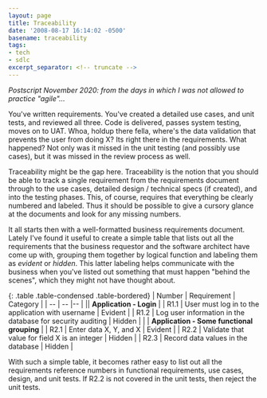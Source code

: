 ```yaml
---
layout: page
title: Traceability
date: '2008-08-17 16:14:02 -0500'
basename: traceability
tags:
- tech
- sdlc
excerpt_separator: <!-- truncate -->
---
```


_Postscript November 2020: from the days in which I was not allowed to practice
"agile"..._

You've written requirements. You've created a detailed use cases, and unit
tests, and reviewed all three. Code is delivered, passes system testing, moves
on to UAT. Whoa, holdup there fella, where's the data validation that prevents
the user from doing X? Its right there in the requirements. What happened? Not
only was it missed in the unit testing (and possibly use cases), but it was
missed in the review process as well.

<!-- truncate -->

Traceability might be the gap here. Traceability is the notion that you should
be able to track a single requirement from the requirements document through to
the use cases, detailed design / technical specs (if created), and into the
testing phases. This, of course, requires that everything be clearly numbered
and labeled. Thus it should be possible to give a cursory glance at the
documents and look for any missing numbers.

It all starts then with a well-formatted business requirements document. Lately
I've found it useful to create a simple table that lists out all the
requirements that the business requestor and the software architect have come up
with, grouping them together by logical function and labeling them as _evident_
or _hidden_. This latter labeling helps communicate with the business when
you've listed out something that must happen "behind the scenes", which they
might not have thought about.

{: .table .table-condensed .table-bordered}
| Number | Requirement | Category |
| -- | -- |-- |
|| **Application - Login** |
| R1.1 | User must log in to the application with  username | Evident |
| R1.2 | Log user information in the database for security auditing | Hidden |
| | **Application - Some functional grouping** |
| R2.1 | Enter data X, Y, and X | Evident |
| R2.2 | Validate that value for field X is an integer | Hidden |
| R2.3 | Record data values in the database | Hidden |

With such a simple table, it becomes rather easy to list out all the
requirements reference numbers in functional requirements, use cases, design,
and unit tests. If R2.2 is not covered in the unit tests, then reject the unit
tests.
